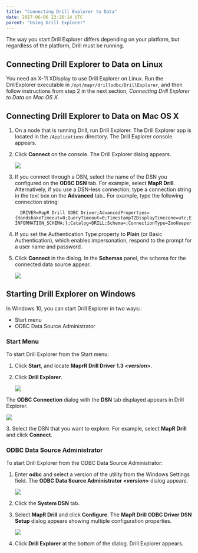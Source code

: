 ```yaml
---
title: "Connecting Drill Explorer to Data"
date: 2017-06-06 23:26:14 UTC
parent: "Using Drill Explorer"
---
```

The way you start Drill Explorer differs depending on your platform, but regardless of the platform, Drill must be running. 

## Connecting Drill Explorer to Data on Linux

You need an X-11 XDisplay to use Drill Explorer on Linux. Run the DrillExplorer executable in `/opt/mapr/drillodbc/DrillExplorer`, and then follow instructions from step 2 in the next section, *Connecting Drill Explorer to Data on Mac OS X*.

## Connecting Drill Explorer to Data on Mac OS X

1. On a node that is running Drill, run Drill Explorer.  The Drill Explorer app is located in the `/Applications` directory. The Drill Explorer console appears. 
 
2. Click **Connect** on the console. The Drill Explorer dialog appears.  
 
	![](http://i.imgur.com/vvr1vs4.png)

3. If you connect through a DSN, select the name of the DSN you configured on the **ODBC DSN** tab. For example, select **MapR Drill**. Alternatively, if you use a DSN-less connection, type a connection string in the text box on the **Advanced** tab.. For example, type the following connection string:  
 
         DRIVER=MapR Drill ODBC Driver;AdvancedProperties={HandshakeTimeout=0;QueryTimeout=0;TimestampTZDisplayTimezone=utc;ExcludedSchemas=sys, INFORMATION_SCHEMA;};Catalog=DRILL;Schema=;ConnectionType=ZooKeeper;ZKQuorum=192.168.39.43:5181;ZKClusterID=drillbits1

5. If you set the Authentication Type property to **Plain** (or Basic Authentication), which enables impersonation, respond to the prompt for a user name and password.

4. Click **Connect** in the dialog. In the **Schemas** panel, the schema for the connected data source appear.   
 
	![](http://i.imgur.com/PZaVPRf.png)

## Starting Drill Explorer on Windows

In Windows 10, you can start Drill Explorer in two ways::

- Start menu 
- ODBC Data Source Administrator

### Start Menu
To start Drill Explorer from the Start menu:

1. Click **Start**, and locate **MaprR Drill Driver 1.3 <*version*>**. 

2. Click **Drill Explorer**.
   
	![](http://i.imgur.com/qswpcKS.png)
   
  The **ODBC Connection** dialog with the **DSN** tab displayed appears in Drill Explorer.

![](http://i.imgur.com/W1CQwH0.png)

3\. Select the DSN that you want to explore. For example, select **MapR Drill** and click **Connect**.


### ODBC Data Source Administrator   
To start Drill Explorer from the ODBC Data Source Administrator:

1. Enter **odbc** and select a version of the utility from the Windows Settings field. The **ODBC Data Source Administrator <*version*>** dialog appears. 
   
	![](http://i.imgur.com/W9ZO5PN.png)
   
3. Click the  **System DSN** tab.
 
5. Select **MapR Drill** and click **Configure**. The **MapR Drill ODBC Driver DSN Setup** dialog appears showing multiple configuration properties.  
   
	![](http://i.imgur.com/FlRRuSm.png)

4. Click **Drill Explorer** at the bottom of the dialog. Drill Explorer appears.








